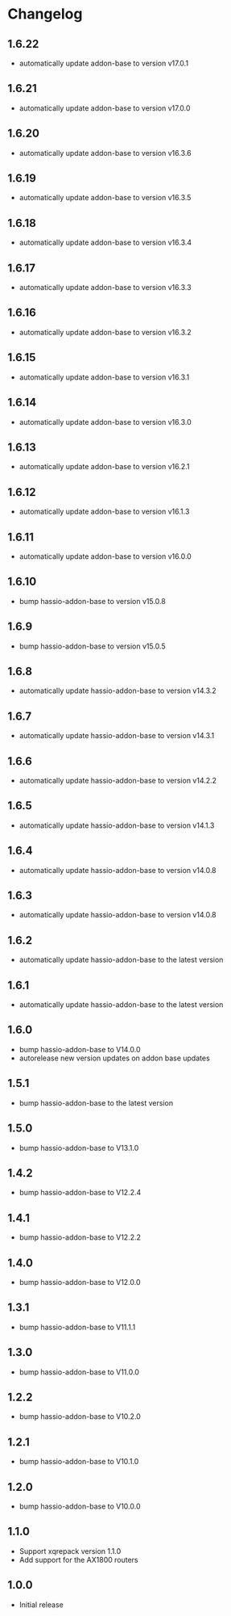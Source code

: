 # Changelog
## 1.6.22
- automatically update addon-base to version v17.0.1

## 1.6.21
- automatically update addon-base to version v17.0.0

## 1.6.20
- automatically update addon-base to version v16.3.6

## 1.6.19
- automatically update addon-base to version v16.3.5

## 1.6.18
- automatically update addon-base to version v16.3.4

## 1.6.17
- automatically update addon-base to version v16.3.3

## 1.6.16
- automatically update addon-base to version v16.3.2

## 1.6.15
- automatically update addon-base to version v16.3.1

## 1.6.14
- automatically update addon-base to version v16.3.0

## 1.6.13
- automatically update addon-base to version v16.2.1

## 1.6.12
- automatically update addon-base to version v16.1.3

## 1.6.11
- automatically update addon-base to version v16.0.0

## 1.6.10
- bump hassio-addon-base to version v15.0.8

## 1.6.9
- bump hassio-addon-base to version v15.0.5

## 1.6.8
- automatically update hassio-addon-base to version v14.3.2

## 1.6.7
- automatically update hassio-addon-base to version v14.3.1

## 1.6.6
- automatically update hassio-addon-base to version v14.2.2

## 1.6.5
- automatically update hassio-addon-base to version v14.1.3

## 1.6.4
- automatically update hassio-addon-base to version v14.0.8

## 1.6.3
- automatically update hassio-addon-base to version v14.0.8

## 1.6.2
- automatically update hassio-addon-base to the latest version

## 1.6.1
- automatically update hassio-addon-base to the latest version

## 1.6.0
- bump hassio-addon-base to V14.0.0
- autorelease new version updates on addon base updates

## 1.5.1
- bump hassio-addon-base to the latest version

## 1.5.0
- bump hassio-addon-base to V13.1.0

## 1.4.2
- bump hassio-addon-base to V12.2.4

## 1.4.1
- bump hassio-addon-base to V12.2.2

## 1.4.0
- bump hassio-addon-base to V12.0.0

## 1.3.1
- bump hassio-addon-base to V11.1.1

## 1.3.0
- bump hassio-addon-base to V11.0.0

## 1.2.2
- bump hassio-addon-base to V10.2.0

## 1.2.1
- bump hassio-addon-base to V10.1.0

## 1.2.0
- bump hassio-addon-base to V10.0.0

## 1.1.0
- Support xqrepack version 1.1.0
- Add support for the AX1800 routers

## 1.0.0
- Initial release